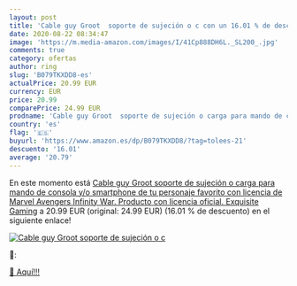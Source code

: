 ```yaml
---
layout: post
title: 'Cable guy Groot  soporte de sujeción o c con un 16.01 % de descuento'
date: 2020-08-22 08:34:47
image: 'https://m.media-amazon.com/images/I/41Cp888DH6L._SL200_.jpg'
comments: true
category: ofertas
author: ring
slug: 'B079TKXDD8-es'
actualPrice: 20.99 EUR
currency: EUR
price: 20.99
comparePrice: 24.99 EUR
prodname: 'Cable guy Groot  soporte de sujeción o carga para mando de consola y/o smartphone de tu personaje favorito con licencia de Marvel Avengers Infinity War. Producto con licencia oficial. Exquisite Gaming'
country: 'es'
flag: '🇪🇸'
buyurl: 'https://www.amazon.es/dp/B079TKXDD8/?tag=tolees-21'
descuento: '16.01'
average: '20.79'
---
```


En este momento está [Cable guy Groot  soporte de sujeción o carga para mando de consola y/o smartphone de tu personaje favorito con licencia de Marvel Avengers Infinity War. Producto con licencia oficial. Exquisite Gaming](https://www.amazon.es/dp/B079TKXDD8/?tag=tolees-21) a 20.99 EUR (original: 24.99 EUR) (16.01 %  de descuento) en el siguiente enlace!

[![Cable guy Groot  soporte de sujeción o c](https://m.media-amazon.com/images/I/41Cp888DH6L._SL200_.jpg)](https://www.amazon.es/dp/B079TKXDD8/?tag=tolees-21)

🔎:


[🛒 Aquí!!!](https://www.amazon.es/dp/B079TKXDD8/?tag=tolees-21)
